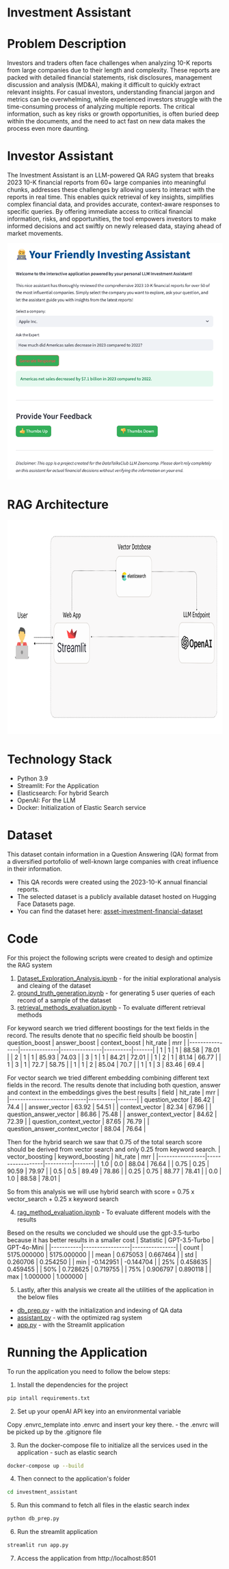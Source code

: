 # Investment Assistant


# Problem Description

Investors and traders often face challenges when analyzing 10-K reports from large companies due to their length and complexity. These reports are packed with detailed financial statements, risk disclosures, management discussion and analysis (MD&A), making it difficult to quickly extract relevant insights. For casual investors, understanding financial jargon and metrics can be overwhelming, while experienced investors struggle with the time-consuming process of analyzing multiple reports. The critical information, such as key risks or growth opportunities, is often buried deep within the documents, and the need to act fast on new data makes the process even more daunting.

# Investor Assistant

The Investment Assistant is an LLM-powered QA RAG system that breaks 2023 10-K financial reports from 60+ large companies into meaningful chunks, addresses these challenges by allowing users to interact with the reports in real time. This enables quick retrieval of key insights, simplifies complex financial data, and provides accurate, context-aware responses to specific queries. By offering immediate access to critical financial information, risks, and opportunities, the tool empowers investors to make informed decisions and act swiftly on newly released data, staying ahead of market movements.

<img src="images/application.png">



# RAG Architecture

<img src="images/rag.png" width="900" height="500">

# Technology Stack

- Python 3.9
- Streamlit: For the Application
- Elasticsearch: For hybrid Search
- OpenAI: For the LLM 
- Docker: Initialization of Elastic Search service

# Dataset
This dataset contain information in a Question Answering (QA) format from a diversified portofolio of well-known large companies with creat influence in their information.
- This QA records were created using the 2023-10-K annual financial reports.
- The selected dataset is a publicly available dataset hosted on Hugging Face Datasets page.
- You can find the dataset here: [asset-investment-financial-dataset](https://huggingface.co/datasets/shashankyadav03/asset-investment-financial-dataset)

# Code
For this project the following scripts were created to desigh and optimize the RAG system
1. [Dataset_Exploration_Analysis.ipynb](data/Dataset_Exploration_Analysis.ipynb) - for the initial explorational analysis and cleaing of the dataset
2. [ground_truth_generation.ipynb](retrieval_evaluation/ground_truth_generation.ipynb) - for generating 5 user queries of each record of a sample of the dataset
3. [retrieval_methods_evaluation.ipynb](retrieval_evaluation/retrieval_methods_evaluation.ipynb) - To evaluate different retrieval methods

For keyword search we tried different boostings for the text fields in the record. The results denote that no specific field shoulb be boostin
| question_boost | answer_boost | context_boost | hit_rate | mrr   |
|----------------|--------------|---------------|----------|-------|
| 1              | 1            | 1             | 88.58    | 78.01 |
| 2              | 1            | 1             | 85.93    | 74.03 |
| 3              | 1            | 1             | 84.21    | 72.01 |
| 1              | 2            | 1             | 81.14    | 66.77 |
| 1              | 3            | 1             | 72.7     | 58.75 |
| 1              | 1            | 2             | 85.04    | 70.7  |
| 1              | 1            | 3             | 83.46    | 69.4  |

For vector search we tried different embedding combining different text fields in the record. The results denote that including both question, answer and context in the embeddings gives the best results
| field                     | hit_rate | mrr   |
|----------------------------|----------|-------|
| question_vector            | 86.42    | 74.4  |
| answer_vector              | 63.92    | 54.51 |
| context_vector             | 82.34    | 67.96 |
| question_answer_vector     | 86.86    | 75.48 |
| answer_context_vector      | 84.62    | 72.39 |
| question_context_vector    | 87.65    | 76.79 |
| question_answer_context_vector | 88.04 | 76.64 |

Then for the hybrid search we saw that 0.75 of the total search score should be derived from vector search and only 0.25 from keyword search.
| vector_boosting | keyword_boosting | hit_rate | mrr   |
|-----------------|------------------|----------|-------|
| 1.0             | 0.0              | 88.04    | 76.64 |
| 0.75            | 0.25             | 90.59    | 79.97 |
| 0.5             | 0.5              | 89.49    | 78.86 |
| 0.25            | 0.75             | 88.77    | 78.41 |
| 0.0             | 1.0              | 88.58    | 78.01 |

So from this analysis we will use hybrid search with score = 0.75 x vector_search + 0.25 x keyword search

4. [rag_method_evaluation.ipynb](rag_evaluation/rag_method_evaluation.ipynb.ipynb) - To evaluate different models with the results

Besed on the results we concluded we should use the gpt-3.5-turbo because it has better results in a smaller cost
| Statistic | GPT-3.5-Turbo   | GPT-4o-Mini    |
|-----------|-----------------|----------------|
| count     | 5175.000000     | 5175.000000    |
| mean      | 0.675053        | 0.667464       |
| std       | 0.260706        | 0.254250       |
| min       | -0.142951       | -0.144704      |
| 25%       | 0.458635        | 0.459455       |
| 50%       | 0.728625        | 0.719755       |
| 75%       | 0.906797        | 0.890118       |
| max       | 1.000000        | 1.000000       |

5. Lastly, after this analysis we create all the utilities of the application in the below files
- [db_prep.py](investment_assistant/db_prep.py) - with the initialization and indexing of QA data
- [assistant.py](investment_assistant/assistant.py) - with the optimized rag system
- [app.py](investment_assistant/app.py) - with the Streamlit application

# Running the Application
To run the application you need to follow the below steps:

1. Install the dependencies for the project
```bash
pip intall requirements.txt
```
2. Set up your openAI API key into an environmental variable

Copy .envrc_template into .envrc and insert your key there. - the .envrc will be picked up by the .gitignore file

3. Run the docker-compose file to initialize all the services used in the application - such as elastic search
```bash
docker-compose up --build
```
4. Then connect to the application's folder
```bash
cd investment_assistant
```
5. Run this command to fetch all files in the elastic search index
```bash
python db_prep.py
```
6. Run the streamlit application
```bash
streamlit run app.py
```
7. Access the application from http://localhost:8501

